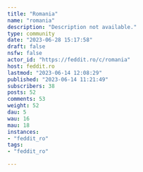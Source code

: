 ```yaml
---
title: "Romania" 
name: "romania"
description: "Description not available."
type: community
date: "2023-06-28 15:17:58"
draft: false
nsfw: false
actor_id: "https://feddit.ro/c/romania"
host: feddit.ro
lastmod: "2023-06-14 12:08:29"
published: "2023-06-14 11:21:49"
subscribers: 38
posts: 52
comments: 53
weight: 52
dau: 5
wau: 16
mau: 18
instances:
- "feddit_ro"
tags: 
- "feddit_ro"

---
```

